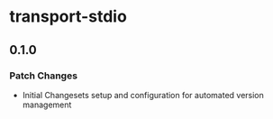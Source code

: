# transport-stdio

## 0.1.0

### Patch Changes

- Initial Changesets setup and configuration for automated version management
